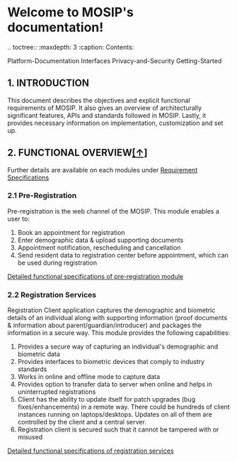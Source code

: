 

Welcome to MOSIP's documentation!
=================================

.. toctree::
   :maxdepth: 3
   :caption: Contents:

   Platform-Documentation
   Interfaces
   Privacy-and-Security
   Getting-Started   

   ## 1. INTRODUCTION
   This document describes the objectives and explicit functional requirements of MOSIP. It also gives an overview of architecturally significant features, APIs and standards followed in MOSIP. Lastly, it provides necessary information on implementation, customization and set up.

   ## 2. FUNCTIONAL OVERVIEW[**[↑]**](#table-of-contents)
   Further details are available on each modules under [Requirement Specifications](#4-requirement-specifications)
   ### 2.1 Pre-Registration

   Pre-registration is the web channel of the MOSIP. This module enables a user to:  
   1. Book an appointment for registration
   1. Enter demographic data & upload supporting documents
   1. Appointment notification, rescheduling and cancellation
   1. Send resident data to registration center before appointment, which can be used during registration

   [Detailed functional specifications of pre-registration module](FRS-Pre-Registration)

   ### 2.2 Registration Services
   Registration Client application captures the demographic and biometric details of an individual along with supporting information (proof documents & information about parent/guardian/introducer) and packages the information in a secure way. This module provides the following capabilities:
   1. Provides a secure way of capturing an individual's demographic and biometric data
   1. Provides interfaces to biometric devices that comply to industry standards
   1. Works in online and offline mode to capture data
   1. Provides option to transfer data to server when online and helps in uninterrupted registrations
   1. Client has the ability to update itself for patch upgrades (bug fixes/enhancements) in a remote way. There could be hundreds of client instances running on laptops/desktops. Updates on all of them are controlled by the client and a central server.
   1. Registration client is secured such that it cannot be tampered with or misused

   [Detailed functional specifications of registration services](FRS-Registration-Services)
